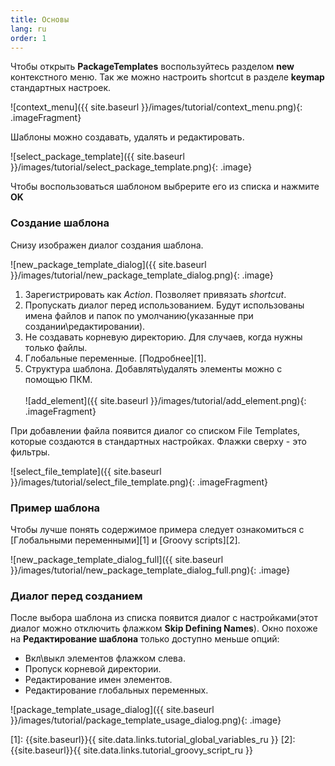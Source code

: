 ```yaml
---
title: Основы
lang: ru
order: 1
---
```


Чтобы открыть **PackageTemplates** воспользуйтесь разделом **new** контекстного меню. Так же можно настроить shortcut в разделе **keymap** стандартных настроек.

![context_menu]({{ site.baseurl }}/images/tutorial/context_menu.png){: .imageFragment}

Шаблоны можно создавать, удалять и редактировать.

![select_package_template]({{ site.baseurl }}/images/tutorial/select_package_template.png){: .image}

Чтобы воспользоваться шаблоном выбрерите его из списка и нажмите **OK**

### Создание шаблона
Cнизу изображен диалог создания шаблона.

![new_package_template_dialog]({{ site.baseurl }}/images/tutorial/new_package_template_dialog.png){: .image}

1. Зарегистрировать как *Action*. Позволяет привязать *shortcut*.
2. Пропускать диалог перед использованием. Будут использованы имена файлов и папок по умолчанию(указанные при создании\редактировании).
3. Не создавать корневую директорию. Для случаев, когда нужны только файлы.
4. Глобальные переменные. [Подробнее][1].
5. Структура шаблона. Добавлять\удалять элементы можно с помощью ПКМ.<br><br>
![add_element]({{ site.baseurl }}/images/tutorial/add_element.png){: .imageFragment}

При добавлении файла появится диалог со списком File Templates, которые создаются в стандартных настройках. Флажки сверху - это фильтры.

![select_file_template]({{ site.baseurl }}/images/tutorial/select_file_template.png){: .imageFragment}


### Пример шаблона
Чтобы лучше понять содержимое примера следует ознакомиться с [Глобальными переменными][1] и [Groovy scripts][2].

![new_package_template_dialog_full]({{ site.baseurl }}/images/tutorial/new_package_template_dialog_full.png){: .image}

### Диалог перед созданием
После выбора шаблона из списка появится диалог с настройками(этот диалог можно отключить флажком **Skip Defining Names**). Окно похоже на **Редактирование шаблона** только доступно меньше опций:

* Вкл\выкл элементов флажком слева.
* Пропуск корневой директории.
* Редактирование имен элементов.
* Редактирование глобальных переменных.

![package_template_usage_dialog]({{ site.baseurl }}/images/tutorial/package_template_usage_dialog.png){: .image}

[1]: {{site.baseurl}}{{ site.data.links.tutorial_global_variables_ru }}
[2]: {{site.baseurl}}{{ site.data.links.tutorial_groovy_script_ru }}